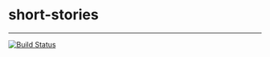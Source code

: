 # short-stories
---
[![Build Status](https://travis-ci.org/mrbgit/short-stories.svg)](https://travis-ci.org/mrbgit/short-stories)
